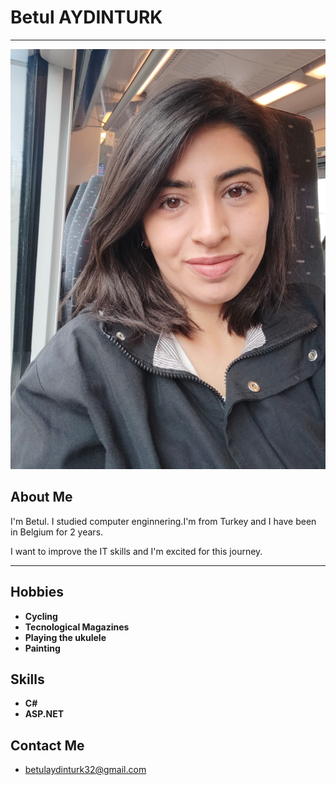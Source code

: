 # Betul AYDINTURK

---

![Photo.jpeg](../student-bios/img/Photo.jpeg)

## About Me

I'm Betul. I studied computer enginnering.I'm from Turkey and I have been in
Belgium for 2 years.

I want to improve the IT skills and I'm excited for this journey.

---

## Hobbies

- **Cycling**
- **Tecnological Magazines**
- **Playing the ukulele**
- **Painting**

## Skills

- **C#**
- **ASP.NET**

## Contact Me

- <betulaydinturk32@gmail.com>
